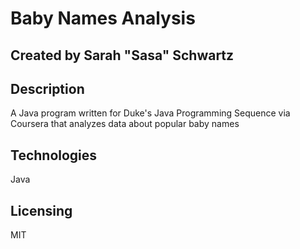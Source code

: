 # Baby Names Analysis

## Created by Sarah "Sasa" Schwartz

## Description
A Java program written for Duke's Java Programming Sequence via Coursera that analyzes data about popular baby names

## Technologies
Java

## Licensing
MIT
